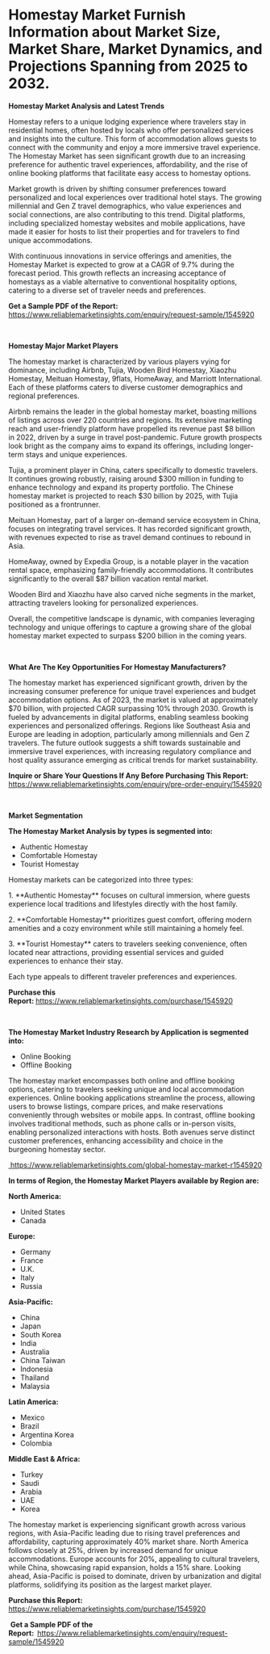 <p><h1>Homestay Market Furnish Information about Market Size, Market Share, Market Dynamics, and Projections Spanning from 2025 to 2032.</h1></p><p><strong>Homestay Market Analysis and Latest Trends</strong></p>
<p><p>Homestay refers to a unique lodging experience where travelers stay in residential homes, often hosted by locals who offer personalized services and insights into the culture. This form of accommodation allows guests to connect with the community and enjoy a more immersive travel experience. The Homestay Market has seen significant growth due to an increasing preference for authentic travel experiences, affordability, and the rise of online booking platforms that facilitate easy access to homestay options.</p><p>Market growth is driven by shifting consumer preferences toward personalized and local experiences over traditional hotel stays. The growing millennial and Gen Z travel demographics, who value experiences and social connections, are also contributing to this trend. Digital platforms, including specialized homestay websites and mobile applications, have made it easier for hosts to list their properties and for travelers to find unique accommodations.</p><p>With continuous innovations in service offerings and amenities, the Homestay Market is expected to grow at a CAGR of 9.7% during the forecast period. This growth reflects an increasing acceptance of homestays as a viable alternative to conventional hospitality options, catering to a diverse set of traveler needs and preferences.</p></p>
<p><strong>Get a Sample PDF of the Report:&nbsp;</strong> <a href="https://www.reliablemarketinsights.com/enquiry/request-sample/1545920?utm_campaign=2738&utm_medium=2&utm_source=Github&utm_content=ia&utm_term=20042025&utm_id=homestay">https://www.reliablemarketinsights.com/enquiry/request-sample/1545920</a></p>
<p>&nbsp;</p>
<p><strong>Homestay Major Market Players</strong></p>
<p><p>The homestay market is characterized by various players vying for dominance, including Airbnb, Tujia, Wooden Bird Homestay, Xiaozhu Homestay, Meituan Homestay, 9flats, HomeAway, and Marriott International. Each of these platforms caters to diverse customer demographics and regional preferences.</p><p>Airbnb remains the leader in the global homestay market, boasting millions of listings across over 220 countries and regions. Its extensive marketing reach and user-friendly platform have propelled its revenue past $8 billion in 2022, driven by a surge in travel post-pandemic. Future growth prospects look bright as the company aims to expand its offerings, including longer-term stays and unique experiences.</p><p>Tujia, a prominent player in China, caters specifically to domestic travelers. It continues growing robustly, raising around $300 million in funding to enhance technology and expand its property portfolio. The Chinese homestay market is projected to reach $30 billion by 2025, with Tujia positioned as a frontrunner.</p><p>Meituan Homestay, part of a larger on-demand service ecosystem in China, focuses on integrating travel services. It has recorded significant growth, with revenues expected to rise as travel demand continues to rebound in Asia.</p><p>HomeAway, owned by Expedia Group, is a notable player in the vacation rental space, emphasizing family-friendly accommodations. It contributes significantly to the overall $87 billion vacation rental market.</p><p>Wooden Bird and Xiaozhu have also carved niche segments in the market, attracting travelers looking for personalized experiences.</p><p>Overall, the competitive landscape is dynamic, with companies leveraging technology and unique offerings to capture a growing share of the global homestay market expected to surpass $200 billion in the coming years.</p></p>
<p>&nbsp;</p>
<p><strong>What Are The Key Opportunities For Homestay Manufacturers?</strong></p>
<p><p>The homestay market has experienced significant growth, driven by the increasing consumer preference for unique travel experiences and budget accommodation options. As of 2023, the market is valued at approximately $70 billion, with projected CAGR surpassing 10% through 2030. Growth is fueled by advancements in digital platforms, enabling seamless booking experiences and personalized offerings. Regions like Southeast Asia and Europe are leading in adoption, particularly among millennials and Gen Z travelers. The future outlook suggests a shift towards sustainable and immersive travel experiences, with increasing regulatory compliance and host quality assurance emerging as critical trends for market sustainability.</p></p>
<p><strong>Inquire or Share Your Questions If Any Before Purchasing This Report:</strong> <a href="https://www.reliablemarketinsights.com/enquiry/pre-order-enquiry/1545920?utm_campaign=2738&utm_medium=2&utm_source=Github&utm_content=ia&utm_term=20042025&utm_id=homestay">https://www.reliablemarketinsights.com/enquiry/pre-order-enquiry/1545920</a></p>
<p>&nbsp;</p>
<p><strong>Market Segmentation</strong></p>
<p><strong>The Homestay Market Analysis by types is segmented into:</strong></p>
<p><ul><li>Authentic Homestay</li><li>Comfortable Homestay</li><li>Tourist Homestay</li></ul></p>
<p><p>Homestay markets can be categorized into three types: </p><p>1. **Authentic Homestay** focuses on cultural immersion, where guests experience local traditions and lifestyles directly with the host family. </p><p>2. **Comfortable Homestay** prioritizes guest comfort, offering modern amenities and a cozy environment while still maintaining a homely feel.</p><p>3. **Tourist Homestay** caters to travelers seeking convenience, often located near attractions, providing essential services and guided experiences to enhance their stay. </p><p>Each type appeals to different traveler preferences and experiences.</p></p>
<p><strong>Purchase this Report:&nbsp;</strong><a href="https://www.reliablemarketinsights.com/purchase/1545920?utm_campaign=2738&utm_medium=2&utm_source=Github&utm_content=ia&utm_term=20042025&utm_id=homestay">https://www.reliablemarketinsights.com/purchase/1545920</a></p>
<p>&nbsp;</p>
<p><strong>The Homestay Market Industry Research by Application is segmented into:</strong></p>
<p><ul><li>Online Booking</li><li>Offline Booking</li></ul></p>
<p><p>The homestay market encompasses both online and offline booking options, catering to travelers seeking unique and local accommodation experiences. Online booking applications streamline the process, allowing users to browse listings, compare prices, and make reservations conveniently through websites or mobile apps. In contrast, offline booking involves traditional methods, such as phone calls or in-person visits, enabling personalized interactions with hosts. Both avenues serve distinct customer preferences, enhancing accessibility and choice in the burgeoning homestay sector.</p></p>
<p><a href="https://www.reliablemarketinsights.com/global-homestay-market-r1545920?utm_campaign=2738&utm_medium=2&utm_source=Github&utm_content=ia&utm_term=20042025&utm_id=homestay">&nbsp;https://www.reliablemarketinsights.com/global-homestay-market-r1545920</a></p>
<p><strong>In terms of Region, the Homestay Market Players available by Region are:</strong></p>
<p>
    <p> <strong> North America: </strong>
        <ul>
            <li>United States</li>
            <li>Canada</li>
        </ul>
        </p> 
    <p> <strong> Europe: </strong>
        <ul>
            <li>Germany</li>
            <li>France</li>
            <li>U.K.</li>
            <li>Italy</li>
            <li>Russia</li>
        </ul>
        </p> 
    <p> <strong> Asia-Pacific: </strong>
        <ul>
            <li>China</li>
            <li>Japan</li>
            <li>South Korea</li>
            <li>India</li>
            <li>Australia</li>
            <li>China Taiwan</li>
            <li>Indonesia</li>
            <li>Thailand</li>
            <li>Malaysia</li>
        </ul>
        </p> 
    <p> <strong> Latin America: </strong>
        <ul>
            <li>Mexico</li>
            <li>Brazil</li>
            <li>Argentina Korea</li>
            <li>Colombia</li>
        </ul>
        </p> 
    <p> <strong> Middle East & Africa: </strong>
        <ul>
            <li>Turkey</li>
            <li>Saudi</li>
            <li>Arabia</li>
            <li>UAE</li>
            <li>Korea</li>
        </ul>
    </p>
    </p>
<p><p>The homestay market is experiencing significant growth across various regions, with Asia-Pacific leading due to rising travel preferences and affordability, capturing approximately 40% market share. North America follows closely at 25%, driven by increased demand for unique accommodations. Europe accounts for 20%, appealing to cultural travelers, while China, showcasing rapid expansion, holds a 15% share. Looking ahead, Asia-Pacific is poised to dominate, driven by urbanization and digital platforms, solidifying its position as the largest market player.</p></p>
<p><strong>Purchase this Report: </strong><a href="https://www.reliablemarketinsights.com/purchase/1545920?utm_campaign=2738&utm_medium=2&utm_source=Github&utm_content=ia&utm_term=20042025&utm_id=homestay">https://www.reliablemarketinsights.com/purchase/1545920</a></p>
<p>&nbsp;<strong>Get a Sample PDF of the Report:&nbsp;&nbsp;</strong><a href="https://www.reliablemarketinsights.com/enquiry/request-sample/1545920?utm_campaign=2738&utm_medium=2&utm_source=Github&utm_content=ia&utm_term=20042025&utm_id=homestay">https://www.reliablemarketinsights.com/enquiry/request-sample/1545920</a></p>
<p><strong></strong></p>
<p><p></p><p></p><p></p></p>